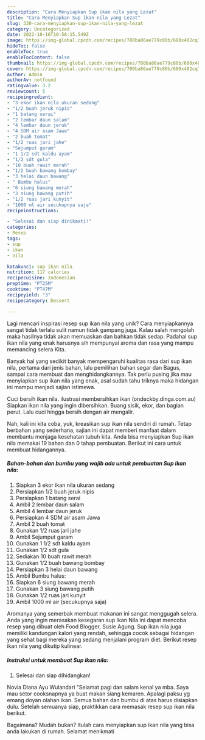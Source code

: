 ```yaml
---
description: "Cara Menyiapkan Sup ikan nila yang Lezat"
title: "Cara Menyiapkan Sup ikan nila yang Lezat"
slug: 320-cara-menyiapkan-sup-ikan-nila-yang-lezat
category: Uncategorized
date: 2022-10-16T10:58:15.549Z
image: https://img-global.cpcdn.com/recipes/780ba86ae779c80b/680x482cq70/sup-ikan-nila-foto-resep-utama.jpg
hideToc: false
enableToc: true
enableTocContent: false
thumbnail: https://img-global.cpcdn.com/recipes/780ba86ae779c80b/680x482cq70/sup-ikan-nila-foto-resep-utama.jpg
cover: https://img-global.cpcdn.com/recipes/780ba86ae779c80b/680x482cq70/sup-ikan-nila-foto-resep-utama.jpg
author: Admin
authorAv: notfound
ratingvalue: 3.2
reviewcount: 5
recipeingredient:
- "3 ekor ikan nila ukuran sedang"
- "1/2 buah jeruk nipis"
- "1 batang serai"
- "2 lembar daun salam"
- "4 lembar daun jeruk"
- "4 SDM air asam Jawa"
- "2 buah tomat"
- "1/2 ruas jari jahe"
- "Sejumput garam"
- "1 1/2 sdt kaldu ayam"
- "1/2 sdt gula"
- "10 buah rawit merah"
- "1/2 buah bawang bombay"
- "3 helai daun bawang"
- " Bumbu halus"
- "6 siung bawang merah"
- "3 siung bawang putih"
- "1/2 ruas jari kunyit"
- "1000 ml air secukupnya saja"
recipeinstructions:

- "Selesai dan siap dinikmati!"
categories:
- Resep
tags:
- sup
- ikan
- nila

katakunci: sup ikan nila 
nutrition: 117 calories
recipecuisine: Indonesian
preptime: "PT25M"
cooktime: "PT47M"
recipeyield: "3"
recipecategory: Dessert

---
```





Lagi mencari inspirasi resep sup ikan nila yang unik? Cara menyiapkannya sangat tidak terlalu sulit namun tidak gampang juga. Kalau salah mengolah maka hasilnya tidak akan memuaskan dan bahkan tidak sedap. Padahal sup ikan nila yang enak harusnya sih mempunyai aroma dan rasa yang mampu memancing selera Kita.





Banyak hal yang sedikit banyak mempengaruhi kualitas rasa dari sup ikan nila, pertama dari jenis bahan, lalu pemilihan bahan segar dan Bagus, sampai cara membuat dan menghidangkannya. Tak perlu pusing jika mau menyiapkan sup ikan nila yang enak,      asal sudah tahu triknya maka hidangan ini mampu menjadi sajian istimewa.














Cuci bersih ikan nila. ilustrasi membersihkan ikan (ondeckby.dinga.com.au) Siapkan ikan nila yang ingin dibersihkan. Buang sisik, ekor, dan bagian perut. Lalu cuci hingga bersih dengan air mengalir.






Nah, kali ini kita coba, yuk, kreasikan sup ikan nila sendiri di rumah. Tetap berbahan yang sederhana, sajian ini dapat memberi manfaat dalam membantu menjaga kesehatan tubuh kita. Anda bisa menyiapkan Sup ikan nila memakai 19 bahan dan 0 tahap pembuatan. Berikut ini cara untuk membuat hidangannya.

<!--inarticleads1-->

##### Bahan-bahan dan bumbu yang wajib ada untuk pembuatan Sup ikan nila:

1. Siapkan 3 ekor ikan nila ukuran sedang
1. Persiapkan 1/2 buah jeruk nipis
1. Persiapkan 1 batang serai
1. Ambil 2 lembar daun salam
1. Ambil 4 lembar daun jeruk
1. Persiapkan 4 SDM air asam Jawa
1. Ambil 2 buah tomat
1. Gunakan 1/2 ruas jari jahe
1. Ambil Sejumput garam
1. Gunakan 1 1/2 sdt kaldu ayam
1. Gunakan 1/2 sdt gula
1. Sediakan 10 buah rawit merah
1. Gunakan 1/2 buah bawang bombay
1. Persiapkan 3 helai daun bawang
1. Ambil  Bumbu halus:
1. Siapkan 6 siung bawang merah
1. Gunakan 3 siung bawang putih
1. Gunakan 1/2 ruas jari kunyit
1. Ambil 1000 ml air (secukupnya saja)


Aromanya yang semerbak membuat makanan ini sangat menggugah selera. Anda yang ingin merasakan kesegaran sup Ikan Nila ini dapat mencoba resep yang dibuat oleh Food Blogger, Susie Agung. Sup ikan nila juga memiliki kandungan kalori yang rendah, sehingga cocok sebagai hidangan yang sehat bagi mereka yang sedang menjalani program diet. Berikut resep ikan nila yang dikutip kulinear. 

<!--inarticleads2-->

##### Instruksi untuk membuat Sup ikan nila:


1. Selesai dan siap dihidangkan!

Novia Diana Ayu Wulandari &#34;Selamat pagi dan salam kenal ya mba. Saya mau setor cooksnapnya ya buat makan siang kemaren. Apalagi paksu yg emang doyan olahan ikan. Semua bahan dan bumbu di atas harus disiapkan dulu. Setelah semuanya siap, praktikkan cara memasak resep sup ikan nila berikut. 

Bagaimana? Mudah bukan? Itulah cara menyiapkan sup ikan nila yang bisa anda lakukan di rumah. Selamat menikmati
